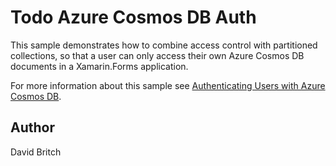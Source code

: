 Todo Azure Cosmos DB Auth
====================

This sample demonstrates how to combine access control with partitioned collections, so that a user can only access their own Azure Cosmos DB documents in a Xamarin.Forms application.

For more information about this sample see [Authenticating Users with Azure Cosmos DB](ttps://docs.microsoft.com/xamarin/xamarin-forms/data-cloud/cosmosdb/authentication).

Author
------

David Britch
